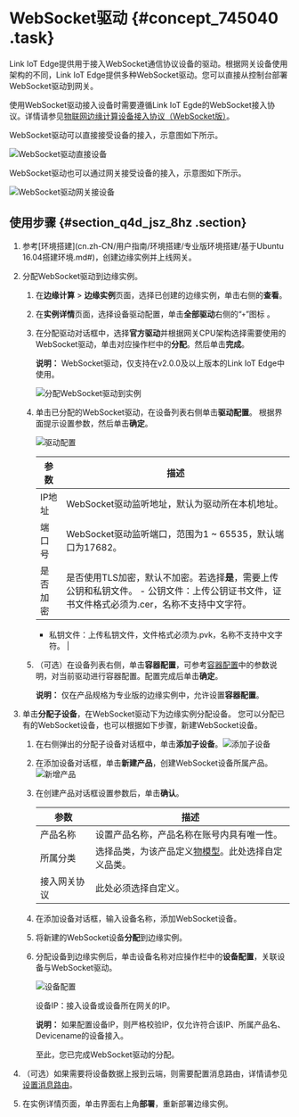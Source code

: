 # WebSocket驱动 {#concept_745040 .task}

Link IoT Edge提供用于接入WebSocket通信协议设备的驱动。根据网关设备使用架构的不同，Link IoT Edge提供多种WebSocket驱动。您可以直接从控制台部署WebSocket驱动到网关。

使用WebSocket驱动接入设备时需要遵循Link IoT Egde的WebSocket接入协议。详情请参见[物联网边缘计算设备接入协议（WebSocket版）](https://github.com/aliyun/linkedge-thing-access-websocket_client_sdk/blob/master/protocol-design-description.md)。

WebSocket驱动可以直接接受设备的接入，示意图如下所示。

![WebSocket驱动直接设备](http://static-aliyun-doc.oss-cn-hangzhou.aliyuncs.com/assets/img/602307/156889491349749_zh-CN.png)

WebSocket驱动也可以通过网关接受设备的接入，示意图如下所示。

![WebSocket驱动网关接设备](http://static-aliyun-doc.oss-cn-hangzhou.aliyuncs.com/assets/img/602307/156889491350381_zh-CN.png)

## 使用步骤 {#section_q4d_jsz_8hz .section}

1.  参考[环境搭建](cn.zh-CN/用户指南/环境搭建/专业版环境搭建/基于Ubuntu 16.04搭建环境.md#)，创建边缘实例并上线网关。
2.  分配WebSocket驱动到边缘实例。 
    1.  在**边缘计算** \> **边缘实例**页面，选择已创建的边缘实例，单击右侧的**查看**。
    2.  在**实例详情**页面，选择设备驱动配置，单击**全部驱动**右侧的“`+`”图标 。
    3.  在分配驱动对话框中，选择**官方驱动**并根据网关CPU架构选择需要使用的WebSocket驱动，单击对应操作栏中的**分配**。然后单击**完成**。 

        **说明：** WebSocket驱动，仅支持在v2.0.0及以上版本的Link IoT Edge中使用。

        ![分配WebSocket驱动到实例](http://static-aliyun-doc.oss-cn-hangzhou.aliyuncs.com/assets/img/602307/156889491349844_zh-CN.png)

    4.  单击已分配的WebSocket驱动，在设备列表右侧单击**驱动配置**。 根据界面提示设置参数，然后单击**确定**。

        ![驱动配置](http://static-aliyun-doc.oss-cn-hangzhou.aliyuncs.com/assets/img/602307/156889491349853_zh-CN.png)

        |参数|描述|
        |--|--|
        |IP地址|WebSocket驱动监听地址，默认为驱动所在本机地址。|
        |端口号|WebSocket驱动监听端口，范围为1 ~ 65535，默认端口为17682。|
        |是否加密|是否使用TLS加密，默认不加密。若选择**是**，需要上传公钥和私钥文件。         -   公钥文件：上传公钥证书文件，证书文件格式必须为.cer，名称不支持中文字符。
        -   私钥文件：上传私钥文件，文件格式必须为.pvk，名称不支持中文字符。
 |

    5.  （可选）在设备列表右侧，单击**容器配置**，可参考[容器配置](https://help.aliyun.com/document_detail/85162.html#title-9kr-v8d-aj1)中的参数说明，对当前驱动进行容器配置。配置完成后单击**确定**。 

        **说明：** 仅在产品规格为专业版的边缘实例中，允许设置**容器配置**。

3.  单击**分配子设备**，在WebSocket驱动下为边缘实例分配设备。 您可以分配已有的WebSocket设备，也可以根据如下步骤，新建WebSocket设备。
    1.  在右侧弹出的分配子设备对话框中，单击**添加子设备**。![添加子设备](http://static-aliyun-doc.oss-cn-hangzhou.aliyuncs.com/assets/img/117119/156889491337903_zh-CN.png)


    2.  在添加设备对话框，单击**新建产品**，创建WebSocket设备所属产品。![新增产品](http://static-aliyun-doc.oss-cn-hangzhou.aliyuncs.com/assets/img/117119/156889491337904_zh-CN.png)


    3.  在创建产品对话框设置参数后，单击**确认**。 

        |参数|描述|
        |--|--|
        |产品名称|设置产品名称，产品名称在账号内具有唯一性。|
        |所属分类|选择品类，为该产品定义[物模型](cn.zh-CN/用户指南/产品与设备/物模型/什么是物模型.md#)。此处选择自定义品类。|
        |接入网关协议|此处必须选择自定义。|

    4.  在添加设备对话框，输入设备名称，添加WebSocket设备。
    5.  将新建的WebSocket设备**分配**到边缘实例。
    6.  分配设备到边缘实例后，单击设备名称对应操作栏中的**设备配置**，关联设备与WebSocket驱动。 

        ![设备配置](http://static-aliyun-doc.oss-cn-hangzhou.aliyuncs.com/assets/img/602307/156889491350342_zh-CN.png)

        设备IP：接入设备或设备所在网关的IP。

        **说明：** 如果配置设备IP，则严格校验IP，仅允许符合该IP、所属产品名、Devicename的设备接入。

        至此，您已完成WebSocket驱动的分配。

4.  （可选）如果需要将设备数据上报到云端，则需要配置消息路由，详情请参见[设置消息路由](cn.zh-CN/用户指南/消息路由/设置消息路由.md#)。
5.  在实例详情页面，单击界面右上角**部署**，重新部署边缘实例。

